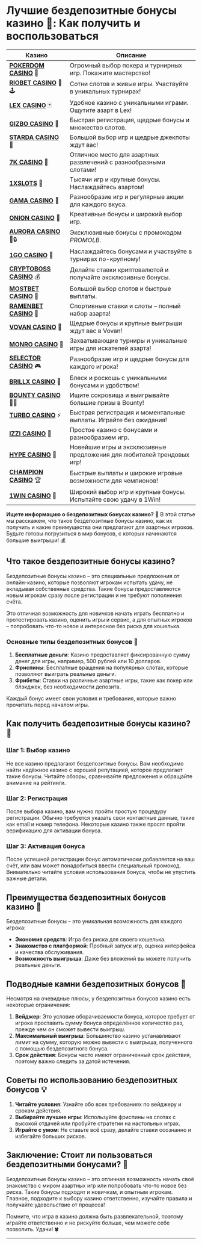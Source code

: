 # Лучшие бездепозитные бонусы казино 🎰: Как получить и воспользоваться 
| Казино                  | Описание                                                                                   |
|-------------------------|--------------------------------------------------------------------------------------------|
| **[POKERDOM CASINO](https://brandplay.link/Bxg7SC7H)** 🎲      | Огромный выбор покера и турнирных игр. Покажите мастерство!                    |
| **[RIOBET CASINO](https://brandplay.link/dtx89f2L)** 🌟🕹️      | Сотни слотов и живые игры. Участвуйте в уникальных турнирах!                  |
| **[LEX CASINO](https://brandplay.link/2HFTmBc8)** 🃏           | Удобное казино с уникальными играми. Ощутите азарт в Lex!                     |
| **[GIZBO CASINO](https://gizbo-tea02.com/c8e962e89)** 🎰       | Быстрая регистрация, щедрые бонусы и множество слотов.                        |
| **[STARDA CASINO](https://brandplay.link/cpFQbWKn)** 🌠        | Большой выбор игр и щедрые джекпоты ждут вас!                                 |
| **[7K CASINO](https://brandplay.link/dd46bNgD)** 🎲            | Отличное место для азартных развлечений с разнообразными слотами!             |
| **[1XSLOTS](https://brandplay.link/R4xfxqdm)** 💎              | Тысячи игр и крупные бонусы. Наслаждайтесь азартом!                          |
| **[GAMA CASINO](https://brandplay.link/zrZpLFTP)** 🎰          | Разнообразие игр и регулярные акции для каждого вкуса.                        |
| **[ONION CASINO](https://obclk001-2d.top/click?offer_id=986&partner_id=10542&landing_id=1798&utm_medium=affiliate&sub_1=oncasino3)** 🧅 | Креативные бонусы и широкий выбор игр.                                       |
| **[AURORA CASINO](https://10trafic-stat2.com/click/668546566bcc6313411604c7/6766/15114/subaccount?promocode=PROMOLB)** 🌌🔒 | Эксклюзивные бонусы с промокодом *PROMOLB*.                                  |
| **[1GO CASINO](https://1go-ircp01.com/ce015f410)** 🚀          | Наслаждайтесь бонусами и участвуйте в турнирах по-крупному!                   |
| **[CRYPTOBOSS CASINO](https://cryptobossc.online/d847bcfa9)** 💰 | Делайте ставки криптовалютой и получайте эксклюзивные бонусы.                 |
| **[MOSTBET CASINO](https://ktbtis024ifqfn0mst.com/beQs)** 🎲   | Большой выбор слотов и быстрые выплаты.                                       |
| **[RAMENBET CASINO](https://get.saltyram.com/ru/registration?apkpop=0&partner=p24970p3296034p5526)** 🍜 | Спортивные ставки и слоты – полный набор азарта!                            |
| **[VOVAN CASINO](https://vovan.site/d098ab058)** 🎉           | Щедрые бонусы и крупные выигрыши ждут вас в Vovan!                           |
| **[MONRO CASINO](https://mnr-ircp01.com/c3ce72a2c)** 🎰        | Захватывающие турниры и уникальные игры для искателей азарта!                |
| **[SELECTOR CASINO](https://gosel.pl/SELVK)** 🎮              | Разнообразие игр и щедрые бонусы для каждого игрока!                         |
| **[BRILLX CASINO](https://brillx.pub/BRIVK)** 💎              | Блеск и роскошь с уникальными бонусами и удобством!                          |
| **[BOUNTY CASINO](https://bounty-casino.de/BOVK)** 🏴‍☠️       | Ищите сокровища и выигрывайте большие призы в Bounty!                        |
| **[TURBO CASINO](https://turbo-casino.pro/TURVK)** ⚡          | Быстрая регистрация и моментальные выплаты. Играйте без ожидания!            |
| **[IZZI CASINO](https://izzi-fr03.com/ca7c8a7b7)** 🧩          | Простое казино с бонусами и разнообразием игр.                               |
| **[HYPE CASINO](https://hypekaz.com/dc2f44ad0)** 🎉           | Новейшие игры и эксклюзивные предложения для любителей трендовых игр!       |
| **[CHAMPION CASINO](https://champcasino.ink/pobeda/doa-hats?p80412p305331p112c)** 🏆 | Быстрые выплаты и широкие игровые возможности для чемпионов!              |
| **[1WIN CASINO](https://brandplay.link/6F5VqbyZ)** 🎰         | Широкий выбор игр и крупные бонусы. Испытайте свою удачу в 1Win!             |

**Ищете информацию о бездепозитных бонусах казино?** 📣 В этой статье мы расскажем, что такое бездепозитные бонусы казино, как их получить и какие преимущества они предлагают для азартных игроков. Будьте готовы погрузиться в мир бонусов, с которых начинаются большие выигрыши! 💰

## Что такое бездепозитные бонусы казино?

Бездепозитные бонусы казино – это специальные предложения от онлайн-казино, которые позволяют игрокам испытать удачу, не вкладывая собственные средства. Такие бонусы предоставляются новым игрокам сразу после регистрации и не требуют пополнения счёта. 

Это отличная возможность для новичков начать играть бесплатно и протестировать казино, оценить игры и сервис, а для опытных игроков – попробовать что-то новое и интересное без риска для кошелька. 

### Основные типы бездепозитных бонусов 🎁

1. **Бесплатные деньги**: Казино предоставляет фиксированную сумму денег для игры, например, 500 рублей или 10 долларов.
2. **Фриспины**: Бесплатные вращения на популярных слотах, которые позволяют выиграть реальные деньги.
3. **Фрибеты**: Ставки на различные азартные игры, такие как покер или блэкджек, без необходимости депозита.

Каждый бонус имеет свои условия и требования, которые важно прочитать перед началом игры.

## Как получить бездепозитные бонусы казино? 📝

### Шаг 1: Выбор казино

Не все казино предлагают бездепозитные бонусы. Вам необходимо найти надёжное казино с хорошей репутацией, которое предлагает такие бонусы. Читайте обзоры, сравнивайте предложения и обращайте внимание на рейтинги.

### Шаг 2: Регистрация

После выбора казино, вам нужно пройти простую процедуру регистрации. Обычно требуется указать свои контактные данные, такие как email и номер телефона. Некоторые казино также просят пройти верификацию для активации бонуса.

### Шаг 3: Активация бонуса

После успешной регистрации бонус автоматически добавляется на ваш счёт, или вам может понадобиться ввести специальный промокод. Внимательно читайте условия использования бонуса, чтобы не упустить важные детали.

## Преимущества бездепозитных бонусов казино 🎲

Бездепозитные бонусы – это уникальная возможность для каждого игрока:

- **Экономия средств**: Игра без риска для своего кошелька.
- **Знакомство с платформой**: Пробный запуск игр, оценка интерфейса и качества обслуживания.
- **Возможность выигрыша**: Даже без вложений вы можете получить реальные деньги.

## Подводные камни бездепозитных бонусов 🚨

Несмотря на очевидные плюсы, у бездепозитных бонусов казино есть некоторые ограничения:

1. **Вейджер**: Это условие оборачиваемости бонуса, которое требует от игрока проставить сумму бонуса определённое количество раз, прежде чем он сможет вывести выигрыш.
2. **Максимальный выигрыш**: Большинство казино устанавливают лимит на сумму, которую можно вывести с выигрыша, полученного с помощью бездепозитного бонуса.
3. **Срок действия**: Бонусы часто имеют ограниченный срок действия, поэтому важно следить за датой истечения.

## Советы по использованию бездепозитных бонусов 💡

1. **Читайте условия**: Узнайте обо всех требованиях по вейджеру и срокам действия.
2. **Выбирайте лучшие игры**: Используйте фриспины на слотах с высокой отдачей или пробуйте стратегии на настольных играх.
3. **Играйте с умом**: Не ставьте всё сразу, делайте ставки осознанно и избегайте больших рисков.

## Заключение: Стоит ли пользоваться бездепозитными бонусами? 🎉

Бездепозитные бонусы казино – это отличная возможность начать своё знакомство с миром азартных игр или попробовать что-то новое без риска. Такие бонусы подходят и новичкам, и опытным игрокам. Главное, подходите к выбору казино ответственно, изучайте правила и получайте удовольствие от процесса!

Помните, что игра в казино должна быть развлекательной, поэтому играйте ответственно и не рискуйте больше, чем можете себе позволить. Удачи! 🍀

---

